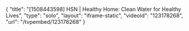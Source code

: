{
    "title": "[1508443598] HSN | Healthy Home: Clean Water for Healthy Lives",
    "type": "solo",
    "layout": "iframe-static",
    "videoId": "123178268",
    "url": "\/tvpembed\/123178268"
}